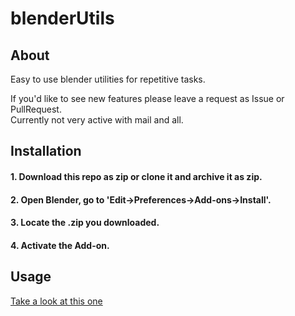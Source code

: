 # blenderUtils


## About
Easy to use blender utilities for repetitive tasks.  
  
If you'd like to see new features please leave a request as Issue or PullRequest.   
Currently not very active with mail and all.  
  
  
## Installation
#### 1. Download this repo as zip or clone it and archive it as zip.

#### 2. Open Blender, go to 'Edit->Preferences->Add-ons->Install'.

#### 3. Locate the .zip you downloaded.

#### 4. Activate the Add-on.

  
  
## Usage
[Take a look at this one](usage.md)
